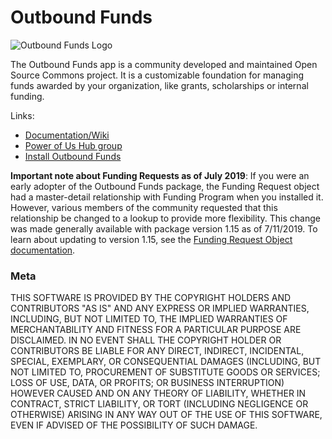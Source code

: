 # Outbound Funds

![Outbound Funds Logo](https://github.com/SalesforceFoundation/OutboundFundsModule/blob/master/images/Outbound%20Funds%20OSC%20Logo%20250x250.png)

The Outbound Funds app is a community developed and maintained Open Source Commons project. It is a customizable foundation for managing funds awarded by your organization, like grants, scholarships or internal funding.

Links:

-   [Documentation/Wiki](https://github.com/SalesforceFoundation/OutboundFundsModule/wiki)
-   [Power of Us Hub group](https://powerofus.force.com/s/group/0F980000000CvlMCAS/community-project-outbound-funds)
-   [Install Outbound Funds](https://install.salesforce.org/products/outbound-funds)

**Important note about Funding Requests as of July 2019**:
If you were an early adopter of the Outbound Funds package, the Funding Request object had a master-detail relationship with Funding Program when you installed it. However, various members of the community requested that this relationship be changed to a lookup to provide more flexibility. This change was made generally available with package version 1.15 as of 7/11/2019. To learn about updating to version 1.15, see the [Funding Request Object documentation](https://github.com/SalesforceFoundation/OutboundFundsModule/wiki/Funding-Request-Object).

### Meta

THIS SOFTWARE IS PROVIDED BY THE COPYRIGHT HOLDERS AND CONTRIBUTORS "AS IS"
AND ANY EXPRESS OR IMPLIED WARRANTIES, INCLUDING, BUT NOT LIMITED TO, THE
IMPLIED WARRANTIES OF MERCHANTABILITY AND FITNESS FOR A PARTICULAR PURPOSE ARE
DISCLAIMED. IN NO EVENT SHALL THE COPYRIGHT HOLDER OR CONTRIBUTORS BE LIABLE
FOR ANY DIRECT, INDIRECT, INCIDENTAL, SPECIAL, EXEMPLARY, OR CONSEQUENTIAL
DAMAGES (INCLUDING, BUT NOT LIMITED TO, PROCUREMENT OF SUBSTITUTE GOODS OR
SERVICES; LOSS OF USE, DATA, OR PROFITS; OR BUSINESS INTERRUPTION) HOWEVER
CAUSED AND ON ANY THEORY OF LIABILITY, WHETHER IN CONTRACT, STRICT LIABILITY,
OR TORT (INCLUDING NEGLIGENCE OR OTHERWISE) ARISING IN ANY WAY OUT OF THE USE
OF THIS SOFTWARE, EVEN IF ADVISED OF THE POSSIBILITY OF SUCH DAMAGE.
